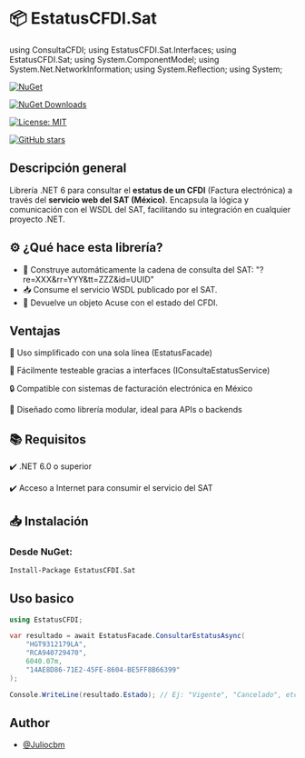 # 📦 EstatusCFDI.Sat

using ConsultaCFDI;
using EstatusCFDI.Sat.Interfaces;
using EstatusCFDI.Sat;
using System.ComponentModel;
using System.Net.NetworkInformation;
using System.Reflection;
using System;

[![NuGet](https://img.shields.io/nuget/v/EstatusCFDI.Sat.svg?style=flat-square)](https://www.nuget.org/packages/EstatusCFDI.Sat/)

[![NuGet Downloads](https://img.shields.io/nuget/dt/EstatusCFDI.Sat.svg?style=flat-square)](https://www.nuget.org/packages/EstatusCFDI.Sat/)

[![License: MIT](https://img.shields.io/badge/License-MIT-blue.svg?style=flat-square)](https://opensource.org/licenses/MIT)

[![GitHub stars](https://img.shields.io/github/stars/Juliocbm/EstatusCFDI.Sat?style=flat-square)](https://github.com/Juliocbm/EstatusCFDI.Sat/stargazers)


## Descripción general
Librería .NET 6 para consultar el **estatus de un CFDI** (Factura electrónica) a través del **servicio web del SAT (México)**. Encapsula la lógica y comunicación con el WSDL del SAT, facilitando su integración en cualquier proyecto .NET.


## ⚙️ ¿Qué hace esta librería?
- 📝 Construye automáticamente la cadena de consulta del SAT: "?re=XXX&rr=YYY&tt=ZZZ&id=UUID"
- 📥 Consume el servicio WSDL publicado por el SAT.
- 🔁 Devuelve un objeto Acuse con el estado del CFDI.

## Ventajas
🎯 Uso simplificado con una sola línea (EstatusFacade)

🧪 Fácilmente testeable gracias a interfaces (IConsultaEstatusService)

🔒 Compatible con sistemas de facturación electrónica en México

🧩 Diseñado como librería modular, ideal para APIs o backends

## 📚 Requisitos
✔️ .NET 6.0 o superior

✔️ Acceso a Internet para consumir el servicio del SAT
## 📥 Instalación
### Desde NuGet:

```bash
Install-Package EstatusCFDI.Sat
```
## Uso basico

```csharp
using EstatusCFDI;

var resultado = await EstatusFacade.ConsultarEstatusAsync(
    "HGT9312179LA",
    "RCA940729470",
    6040.07m,
    "14AE8D86-71E2-45FE-8604-BE5FF8B66399"
);

Console.WriteLine(resultado.Estado); // Ej: "Vigente", "Cancelado", etc.
```

## Author

- [@Juliocbm](https://github.com/Juliocbm)

